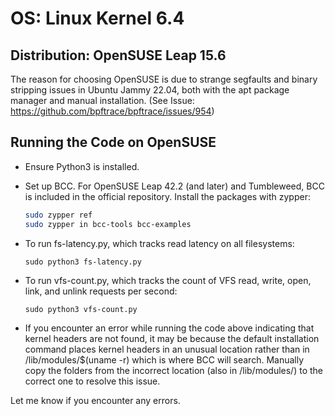 # OS: Linux Kernel 6.4

## Distribution: OpenSUSE Leap 15.6

The reason for choosing OpenSUSE is due to strange segfaults and binary stripping issues in Ubuntu Jammy 22.04, both with the apt package manager and manual installation. (See Issue: https://github.com/bpftrace/bpftrace/issues/954)

## Running the Code on OpenSUSE

- Ensure Python3 is installed.
- Set up BCC. For OpenSUSE Leap 42.2 (and later) and Tumbleweed, BCC is included in the official repository. Install the packages with zypper:
  ```sh
  sudo zypper ref
  sudo zypper in bcc-tools bcc-examples
  ```
  
- To run fs-latency.py, which tracks read latency on all filesystems:
  ```
  sudo python3 fs-latency.py
  ```
- To run vfs-count.py, which tracks the count of VFS read, write, open, link, and unlink requests per second:
  ```
  sudo python3 vfs-count.py
  ```
- If you encounter an error while running the code above indicating that kernel headers are not found, it may be because the default installation command places kernel headers in an unusual location rather than in /lib/modules/$(uname -r) which is where BCC will search. Manually copy the folders from the incorrect location (also in /lib/modules/) to the correct one to resolve this issue.

Let me know if you encounter any errors.

